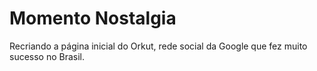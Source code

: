 # Momento Nostalgia

Recriando a página inicial do Orkut, rede social da Google que fez muito sucesso no Brasil.

